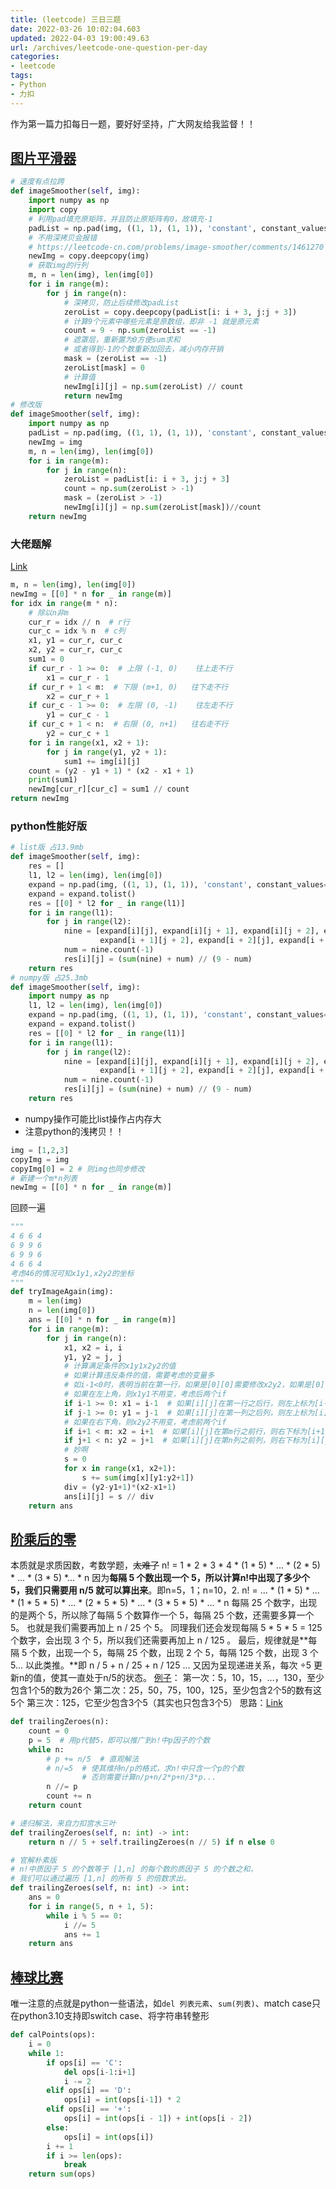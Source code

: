 ```yaml
---
title: (leetcode) 三日三题
date: 2022-03-26 10:02:04.603
updated: 2022-04-03 19:00:49.63
url: /archives/leetcode-one-question-per-day
categories: 
- leetcode
tags: 
- Python
- 力扣
---
```


作为第一篇力扣每日一题，要好好坚持，广大网友给我监督！！
## [图片平滑器](https://leetcode-cn.com/problems/image-smoother/)
```python
# 速度有点拉跨
def imageSmoother(self, img):
    import numpy as np
    import copy
    # 利用pad填充原矩阵，并且防止原矩阵有0，故填充-1
    padList = np.pad(img, ((1, 1), (1, 1)), 'constant', constant_values=-1)  
    # 不用深拷贝会报错
    # https://leetcode-cn.com/problems/image-smoother/comments/1461270
    newImg = copy.deepcopy(img) 
    # 获取img的行列
    m, n = len(img), len(img[0])
    for i in range(m):
        for j in range(n):
            # 深拷贝，防止后续修改padList
            zeroList = copy.deepcopy(padList[i: i + 3, j:j + 3])
            # 计算9个元素中哪些元素是原数组，即非 -1 就是原元素
            count = 9 - np.sum(zeroList == -1)
            # 遮罩层，重新置为0方便sum求和
            # 或者得到-1的个数重新加回去，减小内存开销
            mask = (zeroList == -1)
            zeroList[mask] = 0
            # 计算值
            newImg[i][j] = np.sum(zeroList) // count
            return newImg
# 修改版
def imageSmoother(self, img):
    import numpy as np
    padList = np.pad(img, ((1, 1), (1, 1)), 'constant', constant_values=-1)
    newImg = img
    m, n = len(img), len(img[0])
    for i in range(m):
        for j in range(n):
            zeroList = padList[i: i + 3, j:j + 3]
            count = np.sum(zeroList > -1)
            mask = (zeroList > -1)
            newImg[i][j] = np.sum(zeroList[mask])//count
    return newImg
```
### 大佬题解
[Link](https://leetcode-cn.com/problems/image-smoother/solution/100-zhao-dao-shang-xia-xian-yu-zuo-you-xian-by-ooo/)
```python
m, n = len(img), len(img[0])
newImg = [[0] * n for _ in range(m)]
for idx in range(m * n):
    # 除以n非m
    cur_r = idx // n  # r行
    cur_c = idx % n  # c列
    x1, y1 = cur_r, cur_c
    x2, y2 = cur_r, cur_c
    sum1 = 0
    if cur_r - 1 >= 0:  # 上限 (-1, 0)    往上走不行
        x1 = cur_r - 1
    if cur_r + 1 < m:  # 下限 (m+1, 0)   往下走不行
        x2 = cur_r + 1
    if cur_c - 1 >= 0:  # 左限 (0, -1)    往左走不行
        y1 = cur_c - 1
    if cur_c + 1 < n:  # 右限 (0, n+1)   往右走不行
        y2 = cur_c + 1
    for i in range(x1, x2 + 1):
        for j in range(y1, y2 + 1):
            sum1 += img[i][j]
    count = (y2 - y1 + 1) * (x2 - x1 + 1)
    print(sum1)
    newImg[cur_r][cur_c] = sum1 // count
return newImg
```
### python性能好版
```python
# list版 占13.9mb
def imageSmoother(self, img):
    res = []
    l1, l2 = len(img), len(img[0])
    expand = np.pad(img, ((1, 1), (1, 1)), 'constant', constant_values=-1)
    expand = expand.tolist()
    res = [[0] * l2 for _ in range(l1)]
    for i in range(l1):
        for j in range(l2):
            nine = [expand[i][j], expand[i][j + 1], expand[i][j + 2], expand[i + 1][j], expand[i + 1][j + 1],
                    expand[i + 1][j + 2], expand[i + 2][j], expand[i + 2][j + 1], expand[i + 2][j + 2]]
            num = nine.count(-1)
            res[i][j] = (sum(nine) + num) // (9 - num)
    return res
# numpy版 占25.3mb
def imageSmoother(self, img):
    import numpy as np
    l1, l2 = len(img), len(img[0])
    expand = np.pad(img, ((1, 1), (1, 1)), 'constant', constant_values=-1)
    expand = expand.tolist()
    res = [[0] * l2 for _ in range(l1)]
    for i in range(l1):
        for j in range(l2):
            nine = [expand[i][j], expand[i][j + 1], expand[i][j + 2], expand[i + 1][j], expand[i + 1][j + 1],
                    expand[i + 1][j + 2], expand[i + 2][j], expand[i + 2][j + 1], expand[i + 2][j + 2]]
            num = nine.count(-1)
            res[i][j] = (sum(nine) + num) // (9 - num)
    return res
```

- numpy操作可能比list操作占内存大
- 注意python的浅拷贝！！
```python
img = [1,2,3] 
copyImg = img
copyImg[0] = 2 # 则img也同步修改
# 新建一个m*n列表
newImg = [[0] * n for _ in range(m)]
```
回顾一遍
```python
"""
4 6 6 4
6 9 9 6 
6 9 9 6 
4 6 6 4
考虑46的情况可知x1y1,x2y2的坐标
"""
def tryImageAgain(img):
    m = len(img)
    n = len(img[0])
    ans = [[0] * n for _ in range(m)]
    for i in range(m):
        for j in range(n):
            x1, x2 = i, i
            y1, y2 = j, j
            # 计算满足条件的x1y1x2y2的值
            # 如果计算违反条件的值，需要考虑的变量多
            # 如i-1<0时，表明当前在第一行，如果是[0][0]需要修改x2y2，如果是[0][1]需要修改x1y1x2y2，
            # 如果在左上角，则x1y1不用变，考虑后两个if
            if i-1 >= 0: x1 = i-1  # 如果[i][j]在第一行之后行，则左上标为[i-1][j]
            if j-1 >= 0: y1 = j-1  # 如果[i][j]在第一列之后列，则左上标为[i][j-1] 在第二行第二列则[i-1][j-1]
            # 如果在右下角，则x2y2不用变，考虑前两个if
            if i+1 < m: x2 = i+1  # 如果[i][j]在第m行之前行，则右下标为[i+1][j]
            if j+1 < n: y2 = j+1  # 如果[i][j]在第n列之前列，则右下标为[i][j+1]
            # 妙啊
            s = 0
            for x in range(x1, x2+1):
                s += sum(img[x][y1:y2+1])
            div = (y2-y1+1)*(x2-x1+1)
            ans[i][j] = s // div
    return ans
```
## [阶乘后的零](https://leetcode-cn.com/problems/factorial-trailing-zeroes/)
本质就是求质因数，考数学题，~~太难了~~
n! = 1 * 2 * 3 * 4 * (1 * 5) * ... * (2 * 5) * ... * (3 * 5) *... * n
因为**每隔 5 个数出现一个 5，所以计算n!中出现了多少个 5，我们只需要用 n/5 就可以算出来**。即n=5，1；n=10，2.
n! = ... * (1 * 5) * ... * (1 * 5 * 5) * ... * (2 * 5 * 5) * ... * (3 * 5 * 5) * ... * n
每隔 25 个数字，出现的是两个 5，所以除了每隔 5 个数算作一个 5，每隔 25 个数，还需要多算一个 5。
也就是我们需要再加上 n / 25 个 5。
同理我们还会发现每隔 5 * 5 * 5 = 125 个数字，会出现 3 个 5，所以我们还需要再加上 n / 125 。
最后，规律就是**每隔 5 个数，出现一个 5，每隔 25 个数，出现 2 个 5，每隔 125 个数，出现 3 个 5... 以此类推。**即 n / 5 + n / 25 + n / 125 ...
又因为呈现递进关系，每次 ÷5 更新n的值，使其一直处于n/5的状态。
[例子](https://leetcode-cn.com/problems/factorial-trailing-zeroes/solution/jie-cheng-hou-de-ling-by-leetcode-soluti-1egk/1462453)：
第一次：5，10，15，…，130，至少包含1个5的数为26个
第二次：25，50，75，100，125，至少包含2个5的数有这5个
第三次：125，它至少包含3个5（其实也只包含3个5）
思路：[Link](https://leetcode-cn.com/problems/factorial-trailing-zeroes/solution/xiang-xi-tong-su-de-si-lu-fen-xi-by-windliang-3/)

```python
def trailingZeroes(n):
    count = 0
    p = 5  # 用p代替5，即可以推广到n!中p因子的个数
    while n:
        # p += n/5  # 直观解法
        # n/=5  # 使其维持n/p的格式，求n!中只含一个p的个数
                # 否则需要计算n/p+n/2*p+n/3*p...
        n //= p 
        count += n  
    return count

# 递归解法，来自力扣宫水三叶
def trailingZeroes(self, n: int) -> int:
    return n // 5 + self.trailingZeroes(n // 5) if n else 0

# 官解朴素版
# n!中质因子 5 的个数等于 [1,n] 的每个数的质因子 5 的个数之和，
# 我们可以通过遍历 [1,n] 的所有 5 的倍数求出。
def trailingZeroes(self, n: int) -> int:
    ans = 0
    for i in range(5, n + 1, 5):
        while i % 5 == 0:
            i //= 5
            ans += 1
    return ans


```
## [棒球比赛](https://leetcode-cn.com/problems/baseball-game/)
唯一注意的点就是python一些语法，如`del 列表元素`、`sum(列表)`、match case只在python3.10支持即switch case、将字符串转整形
```python
def calPoints(ops):
    i = 0
    while 1:
        if ops[i] == 'C':
            del ops[i-1:i+1]
            i -= 2
        elif ops[i] == 'D':
            ops[i] = int(ops[i-1]) * 2
        elif ops[i] == '+':
            ops[i] = int(ops[i - 1]) + int(ops[i - 2])
        else:
            ops[i] = int(ops[i])
        i += 1
        if i >= len(ops):
            break
    return sum(ops)
```
